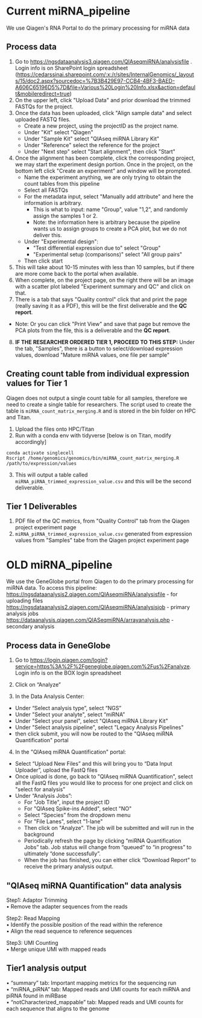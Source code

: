 # Current miRNA_pipeline
We use Qiagen's RNA Portal to do the primary processing for miRNA data

## Process data
1. Go to https://ngsdataanalysis3.qiagen.com/QIAseqmiRNA/analysisfile . Login info is on SharePoint login spreadsheet (https://cedarssinai.sharepoint.com/:x:/r/sites/InternalGenomics/_layouts/15/doc2.aspx?sourcedoc=%7B3B429E97-CCB4-4BF3-BAED-A606C65196D5%7D&file=Various%20Login%20Info.xlsx&action=default&mobileredirect=true)
2. On the upper left, click "Upload Data" and prior download the trimmed FASTQs for the project.
3. Once the data has been uploaded, click "Align sample data" and select uploaded FASTQ files.
   - Create a new project, using the projectID as the project name.
   - Under "Kit" select "Qiagen"
   - Under "Sample Kit" select "QIAseq miRNA Library Kit"
   - Under "Reference" select the reference for the project
   - Under "Next step" select "Start alignment", then click "Start"
4. Once the alignment has been complete, click the corresponding project, we may start the experiment design portion. Once in the project, on the bottom left click "Create an experiment" and window will be prompted.
   - Name the experiment anything, we are only trying to obtain the count tables from this pipeline
   - Select all FASTQs
   - For the metadata input, select "Manually add attribute" and here the information is arbitrary.
     - This is what to input: name "Group", value "1,2", and randomly assign the samples 1 or 2.
     - Note: the information here is arbitrary because the pipeline wants us to assign groups to create a PCA plot, but we do not deliver this.
   - Under "Experimental design":
     - "Test differential expression due to" select "Group"
     - "Experimental setup (comparisons)" select "All group pairs"
   - Then click start
5. This will take about 10-15 minutes with less than 10 samples, but if there are more come back to the portal when available.
6.  When complete, on the project page, on the right there will be an image with a scatter plot labeled "Experiment summary and QC" and click on that.
7.  There is a tab that says "Quality control" click that and print the page (really saving it as a PDF), this will be the first deliverable and the **QC report**.
   - Note: Or you can click "Print View" and save that page but remove the PCA plots from the file, this is a deliverable and the **QC report**.
8. **IF THE RESEARCHER ORDERED TIER 1, PROCEED TO THIS STEP:** Under the tab, "Samples", there is a button to select/download expression values, download "Mature miRNA values, one file per sample"

## Creating count table from individual expression values for Tier 1
Qiagen does not output a single count table for all samples, therefore we need to create a single table for researchers. The script used to create the table is `miRNA_count_matrix_merging.R` and is stored in the bin folder on HPC and Titan.

1. Upload the files onto HPC/Titan
2. Run with a conda env with tidyverse [below is on Titan, modify accordingly]
```
conda activate singlecell
Rscript /home/genomics/genomics/bin/miRNA_count_matrix_merging.R /path/to/expression/values
```
3. This will output a table called `miRNA_piRNA_trimmed_expression_value.csv` and this will be the second deliverable.

## Tier 1 Deliverables
1. PDF file of the QC metrics, from "Quality Control" tab from the Qiagen project experiment page
2. `miRNA_piRNA_trimmed_expression_value.csv` generated from expression values from "Samples" tabe from the Qiagen project experiment page






# OLD miRNA_pipeline  
We use the GeneGlobe portal from Qiagen to do the primary processing for miRNA data. To access this pipeline:
https://ngsdataanalysis2.qiagen.com/QIAseqmiRNA/analysisfile - for uploading files
https://ngsdataanalysis2.qiagen.com/QIAseqmiRNA/analysisjob - primary analysis jobs
https://dataanalysis.qiagen.com/QIASeqmiRNA/arrayanalysis.php - secondary analysis

## Process data in GeneGlobe
1. Go to https://login.qiagen.com/login?service=https%3A%2F%2Fgeneglobe.qiagen.com%2Fus%2Fanalyze. Login info is on the BOX login spreadsheet

2. Click on “Analyze”
 
3. In the Data Analysis Center:
- Under “Select analysis type”, select “NGS” 
- Under "Select your analyte", select “miRNA”
- Under "Select your panel", select "QIAseq miRNA Library Kit"
- Under "Select analysis pipeline", select "Legacy Analysis Pipelines"
- then click submit, you will now be routed to the "QIAseq miRNA Quantification" portal
     
4. In the "QIAseq miRNA Quantification" portal:
- Select “Upload New Files” and this will bring you to “Data Input Uploader”, upload the FastQ files 
- Once upload is done, go back to "QIAseq miRNA Quantification", select all the FastQ files you would like to process for one project and click on "select for analysis"
- Under “Analysis Jobs”:
     - For "Job Title", input the project ID
     - For "QIAseq Spike-ins Added", select "NO"
     - Select “Species” from the dropdown menu
     - For "File Lanes", select "1-lane" 
     - Then click on "Analyze". The job will be submitted and will run in the background
     - Periodically refresh the page by clicking “miRNA Quantification Jobs” tab. Job status will change from “queued” to
          “in progress” to ultimately “done successfully”.   
     - When the job has finished, you can either click “Download Report” to receive the primary analysis output.

## "QIAseq miRNA Quantification" data analysis   
Step1: Adaptor Trimming  
  • Remove the adapter sequences from the reads  

Step2: Read Mapping  
  • Identify the possible position of the read within the reference  
  • Align the read sequence to reference sequences  

Step3: UMI Counting  
  • Merge unique UMI with mapped reads  
  

## Tier1 analysis output  
• “summary” tab: Important mapping metrics for the sequencing run  
• “miRNA_piRNA” tab: Mapped reads and UMI counts for each miRNA and piRNA found in miRBase  
• “notCharacterized_mappable” tab: Mapped reads and UMI counts for each sequence that aligns to the genome  
